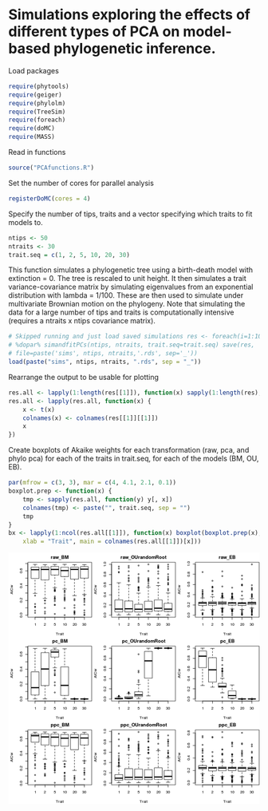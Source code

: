 # Simulations exploring the effects of different types of PCA on model-based phylogenetic inference.

Load packages

```r
require(phytools)
require(geiger)
require(phylolm)
require(TreeSim)
require(foreach)
require(doMC)
require(MASS)
```


Read in functions

```r
source("PCAfunctions.R")
```


Set the number of cores for parallel analysis

```r
registerDoMC(cores = 4)
```


Specify the number of tips, traits and a vector specifying which traits to fit models to.

```r
ntips <- 50
ntraits <- 30
trait.seq = c(1, 2, 5, 10, 20, 30)
```


This function simulates a phylogenetic tree using a birth-death model with extinction = 0. The tree is rescaled to unit height. It then simulates a trait variance-covariance matrix by simulating eigenvalues from an exponential distribution with lambda = 1/100. These are then used to simulate under multivariate Brownian motion on the phylogeny. Note that simulating the data for a large number of tips and traits is computationally intensive (requires a ntraits x ntips covariance matrix).


```r
# Skipped running and just load saved simulations res <- foreach(i=1:100)
# %dopar% simandfitPCs(ntips, ntraits, trait.seq=trait.seq) save(res,
# file=paste('sims', ntips, ntraits,'.rds', sep='_'))
load(paste("sims", ntips, ntraits, ".rds", sep = "_"))
```


Rearrange the output to be usable for plotting

```r
res.all <- lapply(1:length(res[[1]]), function(x) sapply(1:length(res), function(y) res[[y]][[x]]))
res.all <- lapply(res.all, function(x) {
    x <- t(x)
    colnames(x) <- colnames(res[[1]][[1]])
    x
})
```


Create boxplots of Akaike weights for each transformation (raw, pca, and phylo  pca) for each of the traits in trait.seq, for each of the models (BM, OU, EB).

```r
par(mfrow = c(3, 3), mar = c(4, 4.1, 2.1, 0.1))
boxplot.prep <- function(x) {
    tmp <- sapply(res.all, function(y) y[, x])
    colnames(tmp) <- paste("", trait.seq, sep = "")
    tmp
}
bx <- lapply(1:ncol(res.all[[1]]), function(x) boxplot(boxplot.prep(x), ylab = "AICw", 
    xlab = "Trait", main = colnames(res.all[[1]])[x]))
```

![plot of chunk unnamed-chunk-7](figure/unnamed-chunk-7.png) 

